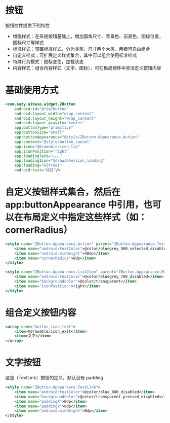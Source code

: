 # 按钮

按钮控件提供下列特性
- 增强样式：在系统按钮基础上，增加圆角尺寸、背景色、前景色，图标位置，图标尺寸等样式
- 标准样式：预置标准样式，分为类型、尺寸两个大类，两者可自由组合
- 自定义样式：可扩展定义样式集合，其中可以组合使用标准样式
- 特殊行为模式：图标变色，加载状态
- 内容样式：组合内容样式（文字、图标），可在集成控件中灵活定义按钮内容

# 基础使用方式
``` xml
<com.eazy.uibase.widget.ZButton
    android:id="@+id/button"
    android:layout_width="wrap_content"
    android:layout_height="wrap_content"
    android:layout_gravity="center"
    app:buttonType="primitive"
    app:buttonSize="small"
    app:buttonAppearance="@style/ZButton.Appearance.Action"
    app:content="@style/button_cancel"
    app:icon="@drawable/icon_tip"
    app:iconPosition="right"
    app:loadingText="。。。"
    app:loadingIcon="@drawable/icon_loading"
    app:loading="@{true}"
    android:text="按钮"/>
```

# 自定义按钮样式集合，然后在 app:buttonAppearance 中引用，也可以在布局定义中指定这些样式（如：cornerRadius）
``` xml
<style name="ZButton.Appearance.Action" parent="ZButton.Appearance.TextLink.Middle">
    <item name="android:textColor">@color/bluegrey_900_selected_disabled</item>
    <item name="android:minHeight">48dp</item>
    <item name="cornerRadius">8dp</item>
</style>

<style name="ZButton.Appearance.ListItem" parent="ZButton.Appearance.Middle">
    <item name="android:textColor">@color/bluegrey_700_disabled</item>
    <item name="backgroundColor">@color/transparent</item>
    <item name="iconPosition">right</item>
</style>
```

# 组合定义按钮内容
``` xml
<array name="button_icon_text">
    <item>@drawable/icon_exit</item>
    <item>文字</item>
</array>
```

# 文字按钮
这是（TextLink）按钮的定义，默认没有 padding
``` xml
<style name="ZButton.Appearance.TextLink">
    <item name="android:textColor">@color/blue_600_disabled</item>
    <item name="backgroundColor">@color/transparent_pressed_disabled</item>
    <item name="paddingX">0dp</item>
    <item name="paddingY">0dp</item>
    <item name="android:minHeight">0dp</item>
</style>
```
